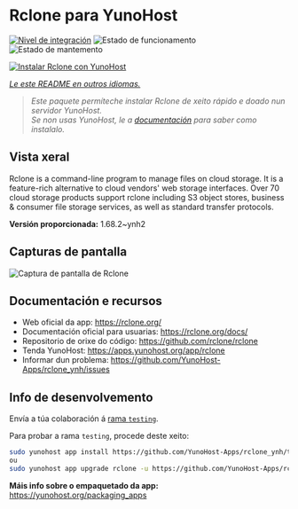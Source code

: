 <!--
NOTA: Este README foi creado automáticamente por <https://github.com/YunoHost/apps/tree/master/tools/readme_generator>
NON debe editarse manualmente.
-->

# Rclone para YunoHost

[![Nivel de integración](https://apps.yunohost.org/badge/integration/rclone)](https://ci-apps.yunohost.org/ci/apps/rclone/)
![Estado de funcionamento](https://apps.yunohost.org/badge/state/rclone)
![Estado de mantemento](https://apps.yunohost.org/badge/maintained/rclone)

[![Instalar Rclone con YunoHost](https://install-app.yunohost.org/install-with-yunohost.svg)](https://install-app.yunohost.org/?app=rclone)

*[Le este README en outros idiomas.](./ALL_README.md)*

> *Este paquete permíteche instalar Rclone de xeito rápido e doado nun servidor YunoHost.*  
> *Se non usas YunoHost, le a [documentación](https://yunohost.org/install) para saber como instalalo.*

## Vista xeral

Rclone is a command-line program to manage files on cloud storage. It is a feature-rich alternative to cloud vendors' web storage interfaces. Over 70 cloud storage products support rclone including S3 object stores, business & consumer file storage services, as well as standard transfer protocols.

**Versión proporcionada:** 1.68.2~ynh2

## Capturas de pantalla

![Captura de pantalla de Rclone](./doc/screenshots/screenshot.png)

## Documentación e recursos

- Web oficial da app: <https://rclone.org/>
- Documentación oficial para usuarias: <https://rclone.org/docs/>
- Repositorio de orixe do código: <https://github.com/rclone/rclone>
- Tenda YunoHost: <https://apps.yunohost.org/app/rclone>
- Informar dun problema: <https://github.com/YunoHost-Apps/rclone_ynh/issues>

## Info de desenvolvemento

Envía a túa colaboración á [rama `testing`](https://github.com/YunoHost-Apps/rclone_ynh/tree/testing).

Para probar a rama `testing`, procede deste xeito:

```bash
sudo yunohost app install https://github.com/YunoHost-Apps/rclone_ynh/tree/testing --debug
ou
sudo yunohost app upgrade rclone -u https://github.com/YunoHost-Apps/rclone_ynh/tree/testing --debug
```

**Máis info sobre o empaquetado da app:** <https://yunohost.org/packaging_apps>
